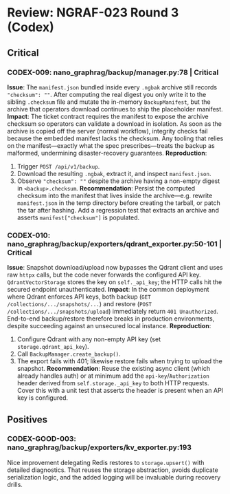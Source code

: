# Review: NGRAF-023 Round 3 (Codex)

## Critical

### CODEX-009: nano_graphrag/backup/manager.py:78 | Critical
**Issue**: The `manifest.json` bundled inside every `.ngbak` archive still records `"checksum": ""`. After computing the real digest you only write it to the sibling `.checksum` file and mutate the in-memory `BackupManifest`, but the archive that operators download continues to ship the placeholder manifest.
**Impact**: The ticket contract requires the manifest to expose the archive checksum so operators can validate a download in isolation. As soon as the archive is copied off the server (normal workflow), integrity checks fail because the embedded manifest lacks the checksum. Any tooling that relies on the manifest—exactly what the spec prescribes—treats the backup as malformed, undermining disaster-recovery guarantees.
**Reproduction**:
1. Trigger `POST /api/v1/backup`.
2. Download the resulting `.ngbak`, extract it, and inspect `manifest.json`.
3. Observe `"checksum": ""` despite the archive having a non-empty digest in `<backup>.checksum`.
**Recommendation**: Persist the computed checksum into the manifest that lives inside the archive—e.g. rewrite `manifest.json` in the temp directory before creating the tarball, or patch the tar after hashing. Add a regression test that extracts an archive and asserts `manifest["checksum"]` is populated.

### CODEX-010: nano_graphrag/backup/exporters/qdrant_exporter.py:50-101 | Critical
**Issue**: Snapshot download/upload now bypasses the Qdrant client and uses raw `httpx` calls, but the code never forwards the configured API key. `QdrantVectorStorage` stores the key on `self._api_key`; the HTTP calls hit the secured endpoint unauthenticated.
**Impact**: In the common deployment where Qdrant enforces API keys, both backup (`GET /collections/.../snapshots/...`) and restore (`POST /collections/.../snapshots/upload`) immediately return `401 Unauthorized`. End-to-end backup/restore therefore breaks in production environments, despite succeeding against an unsecured local instance.
**Reproduction**:
1. Configure Qdrant with any non-empty API key (set `storage.qdrant_api_key`).
2. Call `BackupManager.create_backup()`.
3. The export fails with 401; likewise restore fails when trying to upload the snapshot.
**Recommendation**: Reuse the existing async client (which already handles auth) or at minimum add the `api-key`/`Authorization` header derived from `self.storage._api_key` to both HTTP requests. Cover this with a unit test that asserts the header is present when an API key is configured.

## Positives

### CODEX-GOOD-003: nano_graphrag/backup/exporters/kv_exporter.py:193
Nice improvement delegating Redis restores to `storage.upsert()` with detailed diagnostics. That reuses the storage abstraction, avoids duplicate serialization logic, and the added logging will be invaluable during recovery drills.
